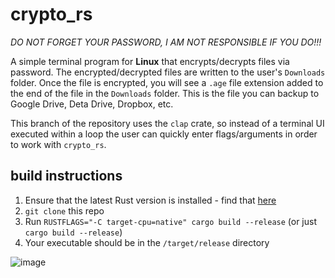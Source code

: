 # crypto_rs

*DO NOT FORGET YOUR PASSWORD, I AM NOT RESPONSIBLE IF YOU DO!!!*

A simple terminal program for **Linux** that encrypts/decrypts files via password.  The encrypted/decrypted files are written to the user's `Downloads` folder.  Once the file is encrypted, you will see a `.age` file extension added to the end of the file in the `Downloads` folder.  This is the file you can backup to Google Drive, Deta Drive, Dropbox, etc.

This branch of the repository uses the `clap` crate, so instead of a terminal UI executed within a loop the user can quickly enter flags/arguments in order to work with `crypto_rs`.

## build instructions

1. Ensure that the latest Rust version is installed - find that [here](https://www.rust-lang.org/learn/get-started)
2. `git clone` this repo
3. Run `RUSTFLAGS="-C target-cpu=native" cargo build --release` (or just `cargo build --release`)
4. Your executable should be in the `/target/release` directory

![image](https://github.com/CM-IV/crypto_rs/assets/44551614/9b1e4f81-61cb-41c1-8aaa-8e6ce935f6fb)
